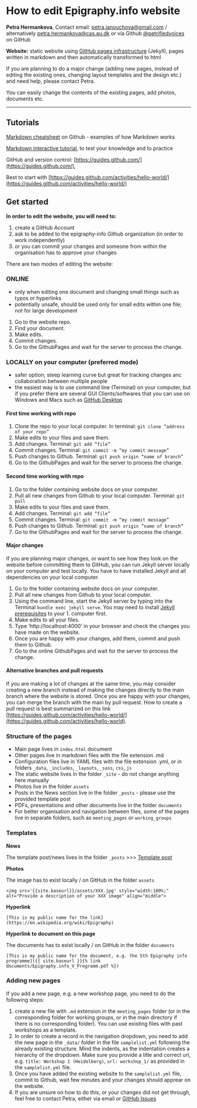 # How to edit Epigraphy.info website
**Petra Hermankova**, Contact email: [petra.janouchova@gmail.com](mailto:petra.janouchova@gmail.com) / alternatively [petra.hermankova@cas.au.dk](mailto:petra.hermankova@cas.au.dk) or via Github [@petrifiedvoices](https://github.com/petrifiedvoices) on GitHub

**Website:** static website using [GitHub pages infrastructure](https://guides.github.com/features/pages/) (Jekyll), pages written in markdown and then automatically transformed to html

If you are planning to do a major change (adding new pages, instead of editing the existing ones, changing layout templates and the design etc.) and need help, please contact Petra.

You can easily change the contents of the existing pages, add photos, documents etc.

---

## Tutorials
[Markdown cheatsheet](https://github.com/adam-p/markdown-here/wiki/Markdown-Cheatsheet) on Github - examples of how Markdown works

[Markdown interactive tutorial](https://github.com/adam-p/markdown-here/wiki/Markdown-Cheatsheet), to test your knowledge and to practice

GitHub and version control: [https://guides.github.com/](https://guides.github.com/), 

Best to start with [https://guides.github.com/activities/hello-world/](https://guides.github.com/activities/hello-world/)

## Get started

**In order to edit the website, you will need to:**
1. create a GitHub Account
1. ask to be added to the epigraphy-info Github organization (in order to work independently)
1. or you can commit your changes and someone from within the organisation has to approve your changes


There are two modes of editing the website:

### ONLINE 

- only when editing one document and changing small things such as typos or hyperlinks
- potentially unsafe, should be used only for small edits within one file; not for large development

1. Go to the website repo.
1. Find your document.
1. Make edits.
1. Commit changes.
1. Go to the GithubPages and wait for the server to process the change.

### LOCALLY on your computer (preferred mode)

- safer option; steep learning curve but great for tracking changes anc collaboration between multiple people
- the easiest way is to use command line (Terminal) on your computer, but if you prefer there are several GUI Clients/softwares that you can use on Windows and Macs such as [GitHub Desktop](https://desktop.github.com/)
	
#### First time working with repo

1. Clone the repo to your local computer. In terminal: `git clone “address of your repo” `
1. Make edits to your files and save them.
1. Add changes. Terminal: `git add “file” `
1. Commit changes. Terminal: `git commit -m “my commit message” `
1. Push changes to Github. Terminal: `git push origin “name of branch” `
1. Go to the GithubPages and wait for the server to process the change.

#### Second time working with repo

1. Go to the folder containing website docs on your computer.
1. Pull all new changes from Github to your local computer. Terminal: `git pull ` 
1. Make edits to your files and save them.
1. Add changes. Terminal: `git add “file” `
1. Commit changes. Terminal: `git commit -m “my commit message” `
1. Push changes to Github. Terminal: `git push origin “name of branch” `
1. Go to the GithubPages and wait for the server to process the change.

#### Major changes

If you are planning major changes, or want to see how they look on the website before committing them to GitHub, you can run Jekyll server locally on your computer and test locally. You have to have installed Jekyll and all dependencies on your local computer.

1. Go to the folder containing website docs on your computer.
1. Pull all new changes from Github to your local computer.
1. Using the command line, start the Jekyll server by typing into the Terminal `bundle exec jekyll serve`. You may need to install [Jekyll prerequisites](https://jekyllrb.com/docs/) to your 1. computer first.
1. Make edits to all your files.
1. Type ‘http://localhost:4000’ in your browser and check the changes you have made on the website. 
1. Once you are happy with your changes, add them, commit and push them to Github.
1. Go to the online GithubPages and wait for the server to process the change.

#### Alternative branches and pull requests

If you are making a lot of changes at the same time, you may consider creating a new branch instead of making the changes directly to the main branch where the website is stored. Once you are happy with your changes, you can merge the branch with the main by pull request. How to create a pull request is best summarized on this link [https://guides.github.com/activities/hello-world/](https://guides.github.com/activities/hello-world).


### Structure of the pages

* Main page lives in `index.html` document
* Other pages live in markdown files with the file extension .md
* Configuration files live in YAML files with the file extension .yml, or in folders `_data`, `_includes`, `_layouts`, `_sass`, `css`, `js`
* The static website lives in the folder `_site` - do not change anything here manually
* Photos live in the folder `assets`
* Posts in the News section live in the folder `_posts` - please use the provided template post
* PDFs, presentations and other documents live in the folder `documents`
* For better organisation and navigation between files, some of the pages live in separate folders, such as `meeting_pages` or `working_groups`

### Templates

**News**

The template post/news lives in the folder `_posts` >>> [Template post](../_posts/2021-01-01-Template_post.markdown)

**Photos**

The image has to exist locally / on GitHub in the folder `assets`

```photos
<img src='{{site.baseurl}}/assets/XXX.jpg' style="width:100%;" alt="Provide a description of your XXX image" align="middle">
```

**Hyperlink**
```
[This is my public name for the link](https://en.wikipedia.org/wiki/Epigraphy)
```

**Hyperlink to document on this page**

The documents has to exist locally / on GitHub in the folder `documents`

```
[This is my public name for the document, e.g. the 5th Epigraphy info programme]({{ site.baseurl }}{% link documents/Epigraphy.info_V_Programm.pdf %})
```

### Adding new pages

If you add a new page, e.g. a new workshop page, you need to do the following steps:
1. create a new file with `.md` extension in the `meeting_pages` folder (or in the corresponding folder for working groups, or in the main directory if there is no corresponding folder). You can use existing files with past workshops as a template.
2. In order to create a record in the navigation dropdown, you need to add the new page in the `_data/` folder in the file `samplelist.yml` following the already existing structure. Mind the indents, as the indentation creates a hierarchy of the dropdown. Make sure you provide a title and correct url, e.g. `title: Workshop 1 (Heidelberg)`, `url: workshop_1/` as provided in the `samplelist.yml` file.
3. Once you have added the existing website to the `samplelist.yml` file, commit to Github, wait few minutes and your changes should apprear on the website.
4. If you are unsure on how to do this, or your changes did not get through, feel free to contact Petra, either via email or [GitHub Issues](https://github.com/epigraphy-info/epigraphy-info/issues)
